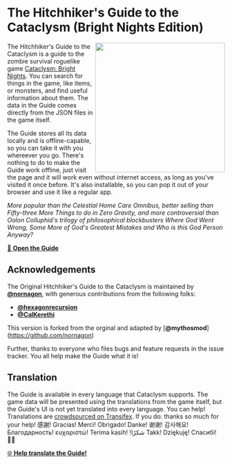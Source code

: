 # The Hitchhiker's Guide to the Cataclysm (Bright Nights Edition)

<img src="src/assets/dont_panic.png" width=300 align="right" />

The Hitchhiker's Guide to the Cataclysm is a guide to the zombie survival roguelike game [Cataclysm: Bright Nights](https://github.com/cataclysmbnteam/Cataclysm-BN#readme). You can search for things in the game, like items, or monsters, and find useful information about them. The data in the Guide comes directly from the JSON files in the game itself.

The Guide stores all its data locally and is offline-capable, so you can take it with you whereever you go. There's nothing to do to make the Guide work offline, just visit the page and it will work even without internet access, as long as you've visited it once before. It's also installable, so you can pop it out of your browser and use it like a regular app.

_More popular than the Celestial Home Care Omnibus, better selling than Fifty-three More Things to do in Zero Gravity, and more controversial than Oolon Colluphid's trilogy of philosophical blockbusters Where God Went Wrong, Some More of God's Greatest Mistakes and Who is this God Person Anyway?_

[📕 **Open the Guide**](https://cdda-guide.nornagon.net)

## Acknowledgements

The Original Hitchhiker's Guide to the Cataclysm is maintained by [**@nornagon**](https://github.com/nornagon), with generous contributions from the following folks:

- [**@hexagonrecursion**](https://github.com/hexagonrecursion)
- [**@CalKerethi**](https://github.com/CalKerethi)

This version is forked from the orginal and adapted by [**@mythosmod**] (https://github.com/nornagon)

Further, thanks to everyone who files bugs and feature requests in the issue tracker. You all help make the Guide what it is!

## Translation

The Guide is available in every language that Cataclysm supports. The game data will be presented using the translations from the game itself, but the Guide's UI is not yet translated into every language. You can help! Translations are [crowdsourced on Transifex](https://www.transifex.com/nornagon/the-hitchhikers-guide-to-the-cataclysm/). If you do: thanks so much for your help! 感謝! Gracias! Merci! Obrigado! Danke! 谢谢! 감사해요! Благодарность! ευχαριστώ! Terima kasih! !شكرًا Takk! Dziękuję! Спасибі! 🙇‍♂️

[:globe_with_meridians: **Help translate the Guide!**](https://www.transifex.com/nornagon/the-hitchhikers-guide-to-the-cataclysm/)

